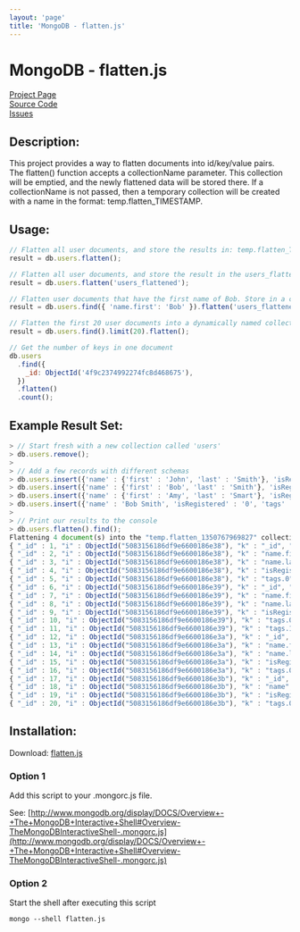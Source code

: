 ```yaml
---
layout: 'page'
title: 'MongoDB - flatten.js'
---
```


# MongoDB - flatten.js

[Project Page](https://www.skratchdot.com/projects/mongodb-flatten/)  
[Source Code](https://github.com/skratchdot/mongodb-flatten/)  
[Issues](https://github.com/skratchdot/mongodb-flatten/issues/)

## Description:

This project provides a way to flatten documents into id/key/value
pairs. The flatten() function accepts a collectionName parameter.
This collection will be emptied, and the newly flattened data will
be stored there. If a collectionName is not passed, then a temporary
collection will be created with a name in the format: temp.flatten_TIMESTAMP.

## Usage:

```javascript
// Flatten all user documents, and store the results in: temp.flatten_TIMESTAMP
result = db.users.flatten();

// Flatten all user documents, and store the result in the users_flattened collection
result = db.users.flatten('users_flattened');

// Flatten user documents that have the first name of Bob. Store in a collection
result = db.users.find({ 'name.first': 'Bob' }).flatten('users_flattened');

// Flatten the first 20 user documents into a dynamically named collection
result = db.users.find().limit(20).flatten();

// Get the number of keys in one document
db.users
  .find({
    _id: ObjectId('4f9c2374992274fc8d468675'),
  })
  .flatten()
  .count();
```

## Example Result Set:

```javascript
> // Start fresh with a new collection called 'users'
> db.users.remove();
>
> // Add a few records with different schemas
> db.users.insert({'name' : {'first' : 'John', 'last' : 'Smith'}, 'isRegistered' : false, 'tags' : ['male']});
> db.users.insert({'name' : {'first' : 'Bob', 'last' : 'Smith'}, 'isRegistered' : false, 'tags' : ['male','new']});
> db.users.insert({'name' : {'first' : 'Amy', 'last' : 'Smart'}, 'isRegistered' : 1, 'tags' : ['female']});
> db.users.insert({'name' : 'Bob Smith', 'isRegistered' : '0', 'tags' : ['male']});
>
> // Print our results to the console
> db.users.flatten().find();
Flattening 4 document(s) into the "temp.flatten_1350767969827" collection.
{ "_id" : 1, "i" : ObjectId("5083156186df9e6600186e38"), "k" : "_id", "v" : ObjectId("5083156186df9e6600186e38") }
{ "_id" : 2, "i" : ObjectId("5083156186df9e6600186e38"), "k" : "name.first", "v" : "John" }
{ "_id" : 3, "i" : ObjectId("5083156186df9e6600186e38"), "k" : "name.last", "v" : "Smith" }
{ "_id" : 4, "i" : ObjectId("5083156186df9e6600186e38"), "k" : "isRegistered", "v" : false }
{ "_id" : 5, "i" : ObjectId("5083156186df9e6600186e38"), "k" : "tags.0", "v" : "male" }
{ "_id" : 6, "i" : ObjectId("5083156186df9e6600186e39"), "k" : "_id", "v" : ObjectId("5083156186df9e6600186e39") }
{ "_id" : 7, "i" : ObjectId("5083156186df9e6600186e39"), "k" : "name.first", "v" : "Bob" }
{ "_id" : 8, "i" : ObjectId("5083156186df9e6600186e39"), "k" : "name.last", "v" : "Smith" }
{ "_id" : 9, "i" : ObjectId("5083156186df9e6600186e39"), "k" : "isRegistered", "v" : false }
{ "_id" : 10, "i" : ObjectId("5083156186df9e6600186e39"), "k" : "tags.0", "v" : "male" }
{ "_id" : 11, "i" : ObjectId("5083156186df9e6600186e39"), "k" : "tags.1", "v" : "new" }
{ "_id" : 12, "i" : ObjectId("5083156186df9e6600186e3a"), "k" : "_id", "v" : ObjectId("5083156186df9e6600186e3a") }
{ "_id" : 13, "i" : ObjectId("5083156186df9e6600186e3a"), "k" : "name.first", "v" : "Amy" }
{ "_id" : 14, "i" : ObjectId("5083156186df9e6600186e3a"), "k" : "name.last", "v" : "Smart" }
{ "_id" : 15, "i" : ObjectId("5083156186df9e6600186e3a"), "k" : "isRegistered", "v" : 1 }
{ "_id" : 16, "i" : ObjectId("5083156186df9e6600186e3a"), "k" : "tags.0", "v" : "female" }
{ "_id" : 17, "i" : ObjectId("5083156186df9e6600186e3b"), "k" : "_id", "v" : ObjectId("5083156186df9e6600186e3b") }
{ "_id" : 18, "i" : ObjectId("5083156186df9e6600186e3b"), "k" : "name", "v" : "Bob Smith" }
{ "_id" : 19, "i" : ObjectId("5083156186df9e6600186e3b"), "k" : "isRegistered", "v" : "0" }
{ "_id" : 20, "i" : ObjectId("5083156186df9e6600186e3b"), "k" : "tags.0", "v" : "male" }
```

## Installation:

Download: [flatten.js](https://github.com/skratchdot/mongodb-flatten/raw/master/flatten.js)

### Option 1

Add this script to your .mongorc.js file.

See: [http://www.mongodb.org/display/DOCS/Overview+-+The+MongoDB+Interactive+Shell#Overview-TheMongoDBInteractiveShell-.mongorc.js](http://www.mongodb.org/display/DOCS/Overview+-+The+MongoDB+Interactive+Shell#Overview-TheMongoDBInteractiveShell-.mongorc.js)

### Option 2

Start the shell after executing this script

    mongo --shell flatten.js
